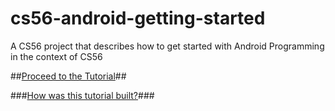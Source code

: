 # cs56-android-getting-started
A CS56 project that describes how to get started with Android Programming in the context of CS56

##[Proceed to the Tutorial](/docs/tutorial/index.md)##

###[How was this tutorial built?](GitTutorialBuilding.md)###
